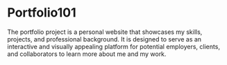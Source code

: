 # Portfolio101
The portfolio project is a personal website that showcases my skills, projects, and professional background. It is designed to serve as an interactive and visually appealing platform for potential employers, clients, and collaborators to learn more about me and my work. 
